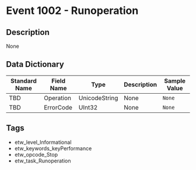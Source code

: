 # Event 1002 - Runoperation

## Description
None

## Data Dictionary
|Standard Name|Field Name|Type|Description|Sample Value|
|---|---|---|---|---|
|TBD|Operation|UnicodeString|None|`None`|
|TBD|ErrorCode|UInt32|None|`None`|

## Tags
* etw_level_Informational
* etw_keywords_keyPerformance
* etw_opcode_Stop
* etw_task_Runoperation